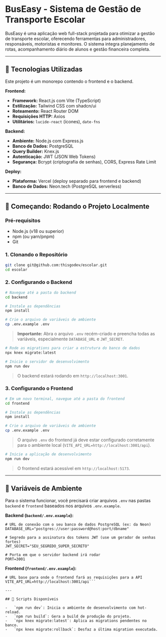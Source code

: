 # BusEasy - Sistema de Gestão de Transporte Escolar

BusEasy é uma aplicação web full-stack projetada para otimizar a gestão de transporte escolar, oferecendo ferramentas para administradores, responsáveis, motoristas e monitores. O sistema integra planejamento de rotas, acompanhamento diário de alunos e gestão financeira completa.

---

## 🚀 Tecnologias Utilizadas

Este projeto é um monorepo contendo o frontend e o backend.

**Frontend:**

- **Framework:** React.js com Vite (TypeScript)
- **Estilização:** Tailwind CSS com shadcn/ui
- **Roteamento:** React Router DOM
- **Requisições HTTP:** Axios
- **Utilitários:** `lucide-react` (ícones), `date-fns`

**Backend:**

- **Ambiente:** Node.js com Express.js
- **Banco de Dados:** PostgreSQL
- **Query Builder:** Knex.js
- **Autenticação:** JWT (JSON Web Tokens)
- **Segurança:** Bcrypt (criptografia de senhas), CORS, Express Rate Limit

**Deploy:**

- **Plataforma:** Vercel (deploy separado para frontend e backend)
- **Banco de Dados:** Neon.tech (PostgreSQL serverless)

---

## 🏁 Começando: Rodando o Projeto Localmente

### Pré-requisitos

- Node.js (v18 ou superior)
- npm (ou yarn/pnpm)
- Git

### 1. Clonando o Repositório

```bash
git clone git@github.com:thisgodev/escolar.git
cd escolar
```

### 2. Configurando o Backend

```bash
# Navegue até a pasta do backend
cd backend

# Instale as dependências
npm install

# Crie o arquivo de variáveis de ambiente
cp .env.example .env
```

> **Importante:** Abra o arquivo `.env` recém-criado e preencha todas as variáveis, especialmente `DATABASE_URL` e `JWT_SECRET`.

```bash
# Rode as migrations para criar a estrutura do banco de dados
npx knex migrate:latest

# Inicie o servidor de desenvolvimento
npm run dev
```

> O backend estará rodando em `http://localhost:3001`.

### 3. Configurando o Frontend

```bash
# Em um novo terminal, navegue até a pasta do frontend
cd frontend

# Instale as dependências
npm install

# Crie o arquivo de variáveis de ambiente
cp .env.example .env
```

> O arquivo `.env` do frontend já deve estar configurado corretamente para o ambiente local (`VITE_API_URL=http://localhost:3001/api`).

```bash
# Inicie a aplicação de desenvolvimento
npm run dev
```

> O frontend estará acessível em `http://localhost:5173`.

---

## 🔑 Variáveis de Ambiente

Para o sistema funcionar, você precisará criar arquivos `.env` nas pastas `backend` e `frontend` baseados nos arquivos `.env.example`.

**Backend (`backend/.env.example`):**

```
# URL de conexão com o seu banco de dados PostgreSQL (ex: da Neon)
DATABASE_URL="postgres://user:password@host:port/dbname"

# Segredo para a assinatura dos tokens JWT (use um gerador de senhas fortes)
JWT_SECRET="SEU_SEGREDO_SUPER_SECRETO"

# Porta em que o servidor backend irá rodar
PORT=3001
```

**Frontend (`frontend/.env.example`):**

````
# URL base para onde o frontend fará as requisições para a API
VITE_API_URL=http://localhost:3001/api```

---

## 📜 Scripts Disponíveis

-   `npm run dev`: Inicia o ambiente de desenvolvimento com hot-reload.
-   `npm run build`: Gera a build de produção do projeto.
-   `npx knex migrate:latest`: Aplica as migrations pendentes no banco.
-   `npx knex migrate:rollback`: Desfaz a última migration executada.
````
